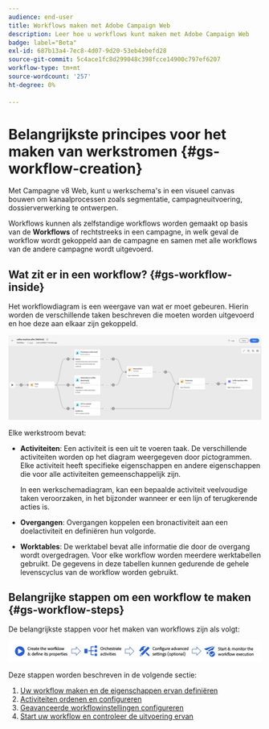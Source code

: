 ```yaml
---
audience: end-user
title: Workflows maken met Adobe Campaign Web
description: Leer hoe u workflows kunt maken met Adobe Campaign Web
badge: label="Beta"
exl-id: 687b13a4-7ec8-4d07-9d20-53eb4ebefd28
source-git-commit: 5c4ace1fc8d299048c398fcce14900c797ef6207
workflow-type: tm+mt
source-wordcount: '257'
ht-degree: 0%

---
```



# Belangrijkste principes voor het maken van werkstromen {#gs-workflow-creation}

Met Campagne v8 Web, kunt u werkschema&#39;s in een visueel canvas bouwen om kanaalprocessen zoals segmentatie, campagneuitvoering, dossierverwerking te ontwerpen.

Workflows kunnen als zelfstandige workflows worden gemaakt op basis van de **Workflows** of rechtstreeks in een campagne, in welk geval de workflow wordt gekoppeld aan de campagne en samen met alle workflows van de andere campagne wordt uitgevoerd.

## Wat zit er in een workflow? {#gs-workflow-inside}

Het workflowdiagram is een weergave van wat er moet gebeuren. Hierin worden de verschillende taken beschreven die moeten worden uitgevoerd en hoe deze aan elkaar zijn gekoppeld.

![](assets/workflow-example.png)

Elke werkstroom bevat:

* **Activiteiten**: Een activiteit is een uit te voeren taak. De verschillende activiteiten worden op het diagram weergegeven door pictogrammen. Elke activiteit heeft specifieke eigenschappen en andere eigenschappen die voor alle activiteiten gemeenschappelijk zijn.

  In een werkschemadiagram, kan een bepaalde activiteit veelvoudige taken veroorzaken, in het bijzonder wanneer er een lijn of terugkerende acties is.

* **Overgangen**: Overgangen koppelen een bronactiviteit aan een doelactiviteit en definiëren hun volgorde.

* **Worktables**: De werktabel bevat alle informatie die door de overgang wordt overgedragen. Voor elke workflow worden meerdere werktabellen gebruikt. De gegevens in deze tabellen kunnen gedurende de gehele levenscyclus van de workflow worden gebruikt.

## Belangrijke stappen om een workflow te maken {#gs-workflow-steps}

De belangrijkste stappen voor het maken van workflows zijn als volgt:

![](assets/workflow-creation-process.png)

Deze stappen worden beschreven in de volgende sectie:

1. [Uw workflow maken en de eigenschappen ervan definiëren](create-workflow.md)
1. [Activiteiten ordenen en configureren](orchestrate-activities.md)
1. [Geavanceerde workflowinstellingen configureren](workflow-settings.md)
1. [Start uw workflow en controleer de uitvoering ervan](start-monitor-workflows.md)

